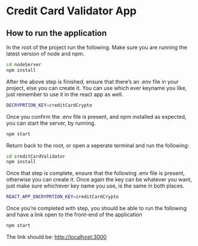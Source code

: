 # Credit Card Validator App

## How to run the application

In the root of the project run the following. Make sure you are running the latest version of node and npm. 

```bash
cd nodeServer
npm install
```

After the above step is finished, ensure that there’s an .env file in your project, else you can create it. You can use which ever keyname you like, just remember to use it in the react app as well. 

```bash
DECRYPRTION_KEY=creditCardCrypto
```

Once you confirm the .env file is present, and npm installed as expected, you can start the server, by running. 

```bash
npm start
```

Return back to the root, or open a seperate terminal and run the following: 

```bash
cd creditCardValidator
npm install
```

Once that step is complete, ensure that the following .env file is present, otherwise you can create it. Once again the key can be whatever you want, just make sure whichever key name you use, is the same in both places. 

```bash
REACT_APP_ENCRYPRTION_KEY=creditCardCrypto
```

Once you’re completed with step, you should be able to run the following and have a link open to the front-end of the application

```bash
npm start
```

The link should be: [http://localhost:3000](http://localhost:3000/)